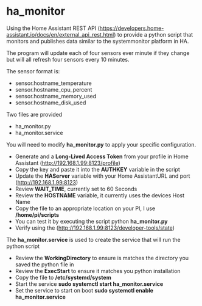 # ha_monitor
Using the Home Assistant REST API (https://developers.home-assistant.io/docs/en/external_api_rest.html) to provide a python script that monitors and publishes data similar to the systemmonitor platform in HA.

The program will update each of four sensors ever minute if they change but will all refresh four sensors every 10 minutes.

The sensor format is:
* sensor.hostname_temperature
* sensor.hostname_cpu_percent
* sensor.hostname_memory_used
* sensor.hostname_disk_used

Two files are provided
* ha_monitor.py
* ha_monitor.service

You will need to modify **ha_monitor.py** to apply your specific configuration.
* Generate and a **Long-Lived Access Token** from your profile in Home Assistant (http://192.168.1.99:8123/profile)
* Copy the key and paste it into the **AUTHKEY** variable in the script
* Update the **HAServer** variable with your Home AssistantURL and port (http://192.168.1.99:8123)
* Review **WAIT_TIME**, currently set to 60 Seconds
* Review the **HOSTNAME** variable, it currently uses the devices Host Name
* Copy the file to an appropriate location on your PI, I use **/home/pi/scripts**
* You can test it by executing the script python **ha_monitor.py**
* Verify using the (http://192.168.1.99:8123/developer-tools/state)

The **ha_monitor.service** is used to create the service that will run the python script
* Review the **WorkingDirectory** to ensure is matches the directory you saved the python file in
* Review the **ExecStart** to ensure it matches you python installation
* Copy the file to **/etc/systemd/system**
* Start the service **sudo systemctl start ha_monitor.service**
* Set the service to start on boot **sudo systemctl enable ha_monitor.service**





